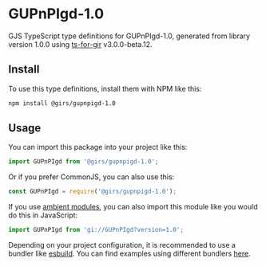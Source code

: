 
# GUPnPIgd-1.0

GJS TypeScript type definitions for GUPnPIgd-1.0, generated from library version 1.0.0 using [ts-for-gir](https://github.com/gjsify/ts-for-gjs) v3.0.0-beta.12.

## Install

To use this type definitions, install them with NPM like this:
```bash
npm install @girs/gupnpigd-1.0
```

## Usage

You can import this package into your project like this:
```ts
import GUPnPIgd from '@girs/gupnpigd-1.0';
```

Or if you prefer CommonJS, you can also use this:
```ts
const GUPnPIgd = require('@girs/gupnpigd-1.0');
```

If you use [ambient modules](https://github.com/gjsify/ts-for-gir/tree/main/packages/cli#ambient-modules), you can also import this module like you would do this in JavaScript:

```ts
import GUPnPIgd from 'gi://GUPnPIgd?version=1.0';
```

Depending on your project configuration, it is recommended to use a bundler like [esbuild](https://esbuild.github.io/). You can find examples using different bundlers [here](https://github.com/gjsify/ts-for-gir/tree/main/examples).